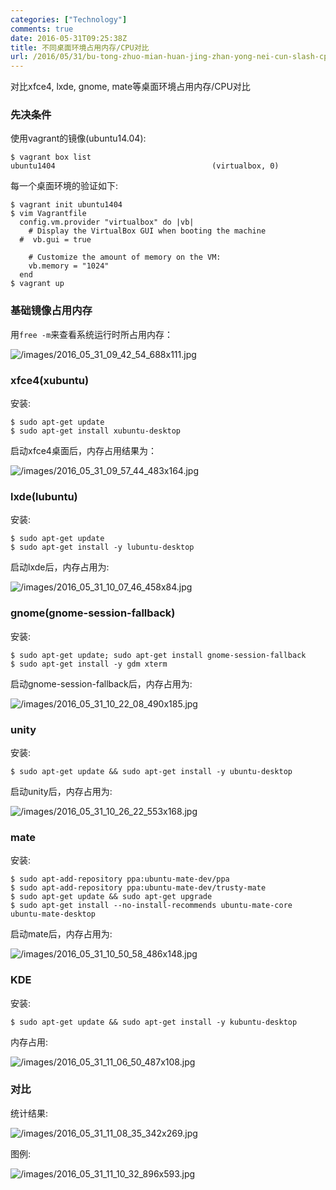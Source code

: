```yaml
---
categories: ["Technology"]
comments: true
date: 2016-05-31T09:25:38Z
title: 不同桌面环境占用内存/CPU对比
url: /2016/05/31/bu-tong-zhuo-mian-huan-jing-zhan-yong-nei-cun-slash-cpudui-bi/
---
```


对比xfce4, lxde, gnome, mate等桌面环境占用内存/CPU对比

### 先决条件 
使用vagrant的镜像(ubuntu14.04):    

```
$ vagrant box list
ubuntu1404                                   (virtualbox, 0)
```
每一个桌面环境的验证如下:    

```
$ vagrant init ubuntu1404
$ vim Vagrantfile
  config.vm.provider "virtualbox" do |vb|
    # Display the VirtualBox GUI when booting the machine
  #  vb.gui = true
  
    # Customize the amount of memory on the VM:
    vb.memory = "1024"
  end
$ vagrant up
```

### 基础镜像占用内存
用`free -m`来查看系统运行时所占用内存：    

![/images/2016_05_31_09_42_54_688x111.jpg](/images/2016_05_31_09_42_54_688x111.jpg)     


### xfce4(xubuntu)
安装:    

```
$ sudo apt-get update
$ sudo apt-get install xubuntu-desktop
```
启动xfce4桌面后，内存占用结果为：    

![/images/2016_05_31_09_57_44_483x164.jpg](/images/2016_05_31_09_57_44_483x164.jpg)     

### lxde(lubuntu)
安装:    

```
$ sudo apt-get update
$ sudo apt-get install -y lubuntu-desktop
```

启动lxde后，内存占用为:     

![/images/2016_05_31_10_07_46_458x84.jpg](/images/2016_05_31_10_07_46_458x84.jpg)     

### gnome(gnome-session-fallback)
安装:     

```
$ sudo apt-get update; sudo apt-get install gnome-session-fallback
$ sudo apt-get install -y gdm xterm
```

启动gnome-session-fallback后，内存占用为:      

![/images/2016_05_31_10_22_08_490x185.jpg](/images/2016_05_31_10_22_08_490x185.jpg)    

### unity
安装:     

```
$ sudo apt-get update && sudo apt-get install -y ubuntu-desktop
```

启动unity后，内存占用为:      

![/images/2016_05_31_10_26_22_553x168.jpg](/images/2016_05_31_10_26_22_553x168.jpg)      

### mate
安装:     

```
$ sudo apt-add-repository ppa:ubuntu-mate-dev/ppa
$ sudo apt-add-repository ppa:ubuntu-mate-dev/trusty-mate
$ sudo apt-get update && sudo apt-get upgrade
$ sudo apt-get install --no-install-recommends ubuntu-mate-core ubuntu-mate-desktop
```

启动mate后，内存占用为:    

![/images/2016_05_31_10_50_58_486x148.jpg](/images/2016_05_31_10_50_58_486x148.jpg)    

### KDE
安装:     

```
$ sudo apt-get update && sudo apt-get install -y kubuntu-desktop
```

内存占用:    

![/images/2016_05_31_11_06_50_487x108.jpg](/images/2016_05_31_11_06_50_487x108.jpg)    

### 对比
统计结果:     

![/images/2016_05_31_11_08_35_342x269.jpg](/images/2016_05_31_11_08_35_342x269.jpg)     

图例:   

![/images/2016_05_31_11_10_32_896x593.jpg](/images/2016_05_31_11_10_32_896x593.jpg)      

